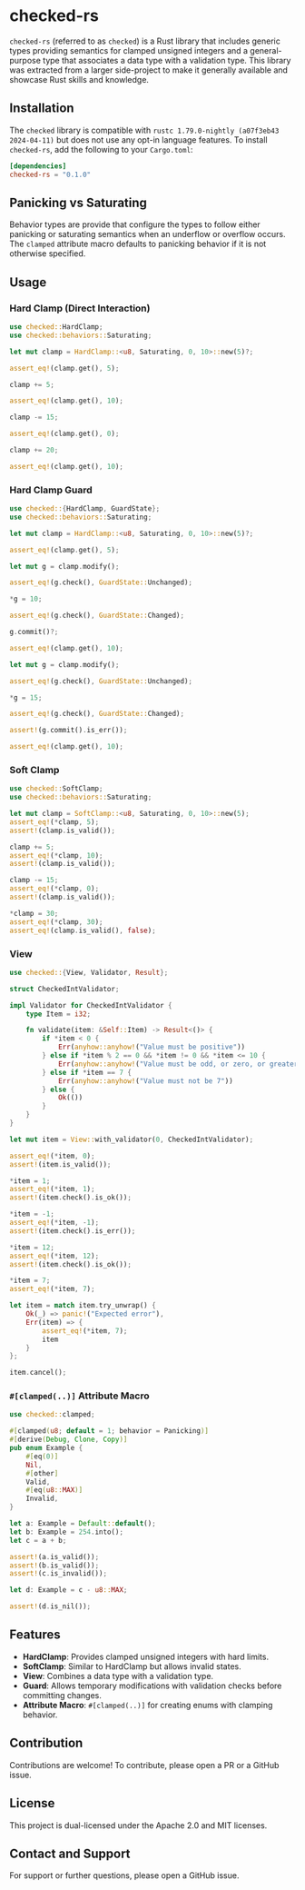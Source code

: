 # checked-rs

`checked-rs` (referred to as `checked`) is a Rust library that includes generic types providing semantics for clamped unsigned integers and a general-purpose type that associates a data type with a validation type. This library was extracted from a larger side-project to make it generally available and showcase Rust skills and knowledge.

## Installation

The `checked` library is compatible with `rustc 1.79.0-nightly (a07f3eb43 2024-04-11)` but does not use any opt-in language features. To install `checked-rs`, add the following to your `Cargo.toml`:

```toml
[dependencies]
checked-rs = "0.1.0"
```

## Panicking vs Saturating

Behavior types are provide that configure the types to follow either panicking or saturating semantics when an underflow or overflow occurs. The `clamped` attribute macro defaults to panicking behavior if it is not otherwise specified.

## Usage

### Hard Clamp (Direct Interaction)
```rust
use checked::HardClamp;
use checked::behaviors::Saturating;

let mut clamp = HardClamp::<u8, Saturating, 0, 10>::new(5)?;

assert_eq!(clamp.get(), 5);

clamp += 5;

assert_eq!(clamp.get(), 10);

clamp -= 15;

assert_eq!(clamp.get(), 0);

clamp += 20;

assert_eq!(clamp.get(), 10);
```

### Hard Clamp Guard
```rust
use checked::{HardClamp, GuardState};
use checked::behaviors::Saturating;

let mut clamp = HardClamp::<u8, Saturating, 0, 10>::new(5)?;

assert_eq!(clamp.get(), 5);

let mut g = clamp.modify();

assert_eq!(g.check(), GuardState::Unchanged);

*g = 10;

assert_eq!(g.check(), GuardState::Changed);

g.commit()?;

assert_eq!(clamp.get(), 10);

let mut g = clamp.modify();

assert_eq!(g.check(), GuardState::Unchanged);

*g = 15;

assert_eq!(g.check(), GuardState::Changed);

assert!(g.commit().is_err());

assert_eq!(clamp.get(), 10);
```

### Soft Clamp
```rust
use checked::SoftClamp;
use checked::behaviors::Saturating;

let mut clamp = SoftClamp::<u8, Saturating, 0, 10>::new(5);
assert_eq!(*clamp, 5);
assert!(clamp.is_valid());

clamp += 5;
assert_eq!(*clamp, 10);
assert!(clamp.is_valid());

clamp -= 15;
assert_eq!(*clamp, 0);
assert!(clamp.is_valid());

*clamp = 30;
assert_eq!(*clamp, 30);
assert_eq!(clamp.is_valid(), false);
```

### View
```rust
use checked::{View, Validator, Result};

struct CheckedIntValidator;

impl Validator for CheckedIntValidator {
    type Item = i32;

    fn validate(item: &Self::Item) -> Result<()> {
        if *item < 0 {
            Err(anyhow::anyhow!("Value must be positive"))
        } else if *item % 2 == 0 && *item != 0 && *item <= 10 {
            Err(anyhow::anyhow!("Value must be odd, or zero, or greater than 10"))
        } else if *item == 7 {
            Err(anyhow::anyhow!("Value must not be 7"))
        } else {
            Ok(())
        }
    }
}

let mut item = View::with_validator(0, CheckedIntValidator);

assert_eq!(*item, 0);
assert!(item.is_valid());

*item = 1;
assert_eq!(*item, 1);
assert!(item.check().is_ok());

*item = -1;
assert_eq!(*item, -1);
assert!(item.check().is_err());

*item = 12;
assert_eq!(*item, 12);
assert!(item.check().is_ok());

*item = 7;
assert_eq!(*item, 7);

let item = match item.try_unwrap() {
    Ok(_) => panic!("Expected error"),
    Err(item) => {
        assert_eq!(*item, 7);
        item
    }
};

item.cancel();
```

### `#[clamped(..)]` Attribute Macro
```rust
use checked::clamped;

#[clamped(u8; default = 1; behavior = Panicking)]
#[derive(Debug, Clone, Copy)]
pub enum Example {
    #[eq(0)]
    Nil,
    #[other]
    Valid,
    #[eq(u8::MAX)]
    Invalid,
}

let a: Example = Default::default();
let b: Example = 254.into();
let c = a + b;

assert!(a.is_valid());
assert!(b.is_valid());
assert!(c.is_invalid());

let d: Example = c - u8::MAX;

assert!(d.is_nil());
```

## Features

- **HardClamp**: Provides clamped unsigned integers with hard limits.
- **SoftClamp**: Similar to HardClamp but allows invalid states.
- **View**: Combines a data type with a validation type.
- **Guard**: Allows temporary modifications with validation checks before committing changes.
- **Attribute Macro**: `#[clamped(..)]` for creating enums with clamping behavior.

## Contribution

Contributions are welcome! To contribute, please open a PR or a GitHub issue.

## License

This project is dual-licensed under the Apache 2.0 and MIT licenses.

## Contact and Support

For support or further questions, please open a GitHub issue.
